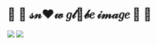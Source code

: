 # 🍓  🎀  𝓈𝓃❤𝓌 𝑔𝓁🍩𝒷𝑒 𝒾𝓂𝒶𝑔𝑒  🎀  🍓


<img src="https://user-images.githubusercontent.com/96183163/201495154-2e24a49d-d66c-44af-8f15-3765ff2a828c.png" />

<img  src="https://user-images.githubusercontent.com/96183163/201496167-0d6a5325-59d9-493a-8ff8-8ec2167520b0.png" />


